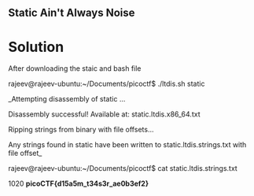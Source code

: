 ## Static Ain't Always Noise

# Solution

After downloading the staic and bash file

rajeev@rajeev-ubuntu:~/Documents/picoctf$ ./ltdis.sh static

  _Attempting disassembly of static ...

  Disassembly successful! Available at: static.ltdis.x86_64.txt

  Ripping strings from binary with file offsets...

  Any strings found in static have been written to static.ltdis.strings.txt with file offset_

rajeev@rajeev-ubuntu:~/Documents/picoctf$ cat static.ltdis.strings.txt 

   1020 **picoCTF{d15a5m_t34s3r_ae0b3ef2}**

